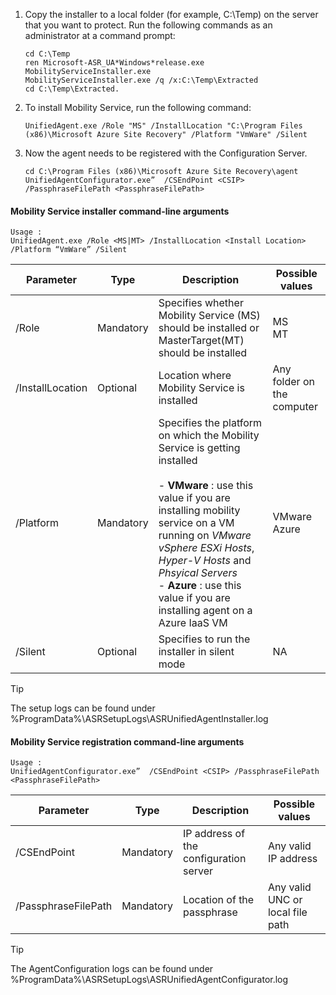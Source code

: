 1. Copy the installer to a local folder (for example, C:\Temp) on the server that you want to protect. Run the following commands as an administrator at a command prompt:

    ```
    cd C:\Temp
    ren Microsoft-ASR_UA*Windows*release.exe MobilityServiceInstaller.exe
    MobilityServiceInstaller.exe /q /x:C:\Temp\Extracted
    cd C:\Temp\Extracted.
    ```
2. To install Mobility Service, run the following command:

    ```
    UnifiedAgent.exe /Role "MS" /InstallLocation "C:\Program Files (x86)\Microsoft Azure Site Recovery" /Platform "VmWare" /Silent
    ```
3. Now the agent needs to be registered with the Configuration Server.

    ```
    cd C:\Program Files (x86)\Microsoft Azure Site Recovery\agent
    UnifiedAgentConfigurator.exe”  /CSEndPoint <CSIP> /PassphraseFilePath <PassphraseFilePath>
    ```

#### Mobility Service installer command-line arguments

```
Usage :
UnifiedAgent.exe /Role <MS|MT> /InstallLocation <Install Location> /Platform “VmWare” /Silent
```

| Parameter|Type|Description|Possible values|
|-|-|-|-|
|/Role|Mandatory|Specifies whether Mobility Service (MS) should be installed or MasterTarget(MT) should be installed|MS </br> MT|
|/InstallLocation|Optional|Location where Mobility Service is installed|Any folder on the computer|
|/Platform|Mandatory|Specifies the platform on which the Mobility Service is getting installed </br> </br>- **VMware** : use this value if you are installing mobility service on a VM running on *VMware vSphere ESXi Hosts*, *Hyper-V Hosts* and *Phsyical Servers* </br> - **Azure** : use this value if you are installing agent on a Azure IaaS VM| VMware </br> Azure|
|/Silent|Optional|Specifies to run the installer in silent mode| NA|

>[!TIP]
> The setup logs can be found under %ProgramData%\ASRSetupLogs\ASRUnifiedAgentInstaller.log

#### Mobility Service registration command-line arguments

```
Usage :
UnifiedAgentConfigurator.exe”  /CSEndPoint <CSIP> /PassphraseFilePath <PassphraseFilePath>
```

  | Parameter|Type|Description|Possible values|
  |-|-|-|-|
  |/CSEndPoint |Mandatory|IP address of the configuration server| Any valid IP address|
  |/PassphraseFilePath|Mandatory|Location of the passphrase |Any valid UNC or local file path|


>[!TIP]
> The AgentConfiguration logs can be found under %ProgramData%\ASRSetupLogs\ASRUnifiedAgentConfigurator.log

